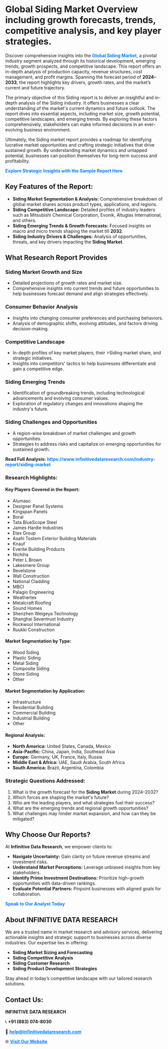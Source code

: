 <h1>Global Siding Market Overview including growth forecasts, trends, competitive analysis, and key player strategies.</h1>
<p>
Discover comprehensive insights into the 
<a href="https://www.infinitivedataresearch.com/industry-report/siding-market" rel="dofollow" style="color: #007BFF; text-decoration: none;"><strong>Global Siding Market</strong></a>, a pivotal industry segment analyzed through its historical development, emerging trends, growth prospects, and competitive landscape. This report offers an in-depth analysis of production capacity, revenue structures, cost management, and profit margins. Spanning the forecast period of <strong>2024–2033</strong>, the report highlights key drivers, growth rates, and the market’s current and future trajectory.
</p>
<p>
The primary objective of this Siding report is to deliver an insightful and in-depth analysis of the Siding industry. It offers businesses a clear understanding of the market's current dynamics and future outlook. The report dives into essential aspects, including market size, growth potential, competitive landscapes, and emerging trends. By exploring these factors comprehensively, stakeholders can make informed decisions in an ever-evolving business environment.
</p>
<p>
Ultimately, the Siding market report provides a roadmap for identifying lucrative market opportunities and crafting strategic initiatives that drive sustained growth. By understanding market dynamics and untapped potential, businesses can position themselves for long-term success and profitability.
</p>
<p>
<a href="https://www.infinitivedataresearch.com/request-sample/reportId=105963" style="color: #007BFF; text-decoration: none;"><strong>Explore Strategic Insights with the Sample Report Here</strong></a>
</p>

<h2>Key Features of the Report:</h2>
<ul>
<li><strong>Siding Market Segmentation & Analysis:</strong> Comprehensive breakdown of global market shares across product types, applications, and regions.</li>
<li><strong>Siding Competitive Landscape:</strong> Detailed profiles of industry leaders such as Mitsubishi Chemical Corporation, Evonik, Altuglas International, and others.</li>
<li><strong>Siding Emerging Trends & Growth Forecasts:</strong> Focused insights on macro and micro trends shaping the market till <strong>2032</strong>.</li>
<li><strong>Siding Industry Drivers & Challenges:</strong> Analysis of opportunities, threats, and key drivers impacting the <strong>Siding Market</strong>.</li>
</ul>

<h2>What Research Report Provides</h2>
<h3>Siding Market Growth and Size</h3>
<ul>
<li>Detailed projections of growth rates and market size.</li>
<li>Comprehensive insights into current trends and future opportunities to help businesses forecast demand and align strategies effectively.</li>
</ul>

<h3>Consumer Behavior Analysis</h3>
<ul>
<li>Insights into changing consumer preferences and purchasing behaviors.</li>
<li>Analysis of demographic shifts, evolving attitudes, and factors driving decision-making.</li>
</ul>

<h3>Competitive Landscape</h3>
<ul>
<li>In-depth profiles of key market players, their >Siding market share, and strategic initiatives.</li>
<li>Insights into competitors' tactics to help businesses differentiate and gain a competitive edge.</li>
</ul>

<h3>Siding Emerging Trends</h3>
<ul>
<li>Identification of groundbreaking trends, including technological advancements and evolving consumer values.</li>
<li>Exploration of regulatory changes and innovations shaping the industry's future.</li>
</ul>

<h3>Siding Challenges and Opportunities</h3>
<ul>
<li>A region-wise breakdown of market challenges and growth opportunities.</li>
<li>Strategies to address risks and capitalize on emerging opportunities for sustained growth.</li>
</ul>
<p><strong>Read Full Analysis:</strong> <a href="https://www.infinitivedataresearch.com/industry-report/siding-market" rel="dofollow" style="color: #007BFF; text-decoration: none;"><strong>https://www.infinitivedataresearch.com/industry-report/siding-market</strong></a></p>
<h3>Research Highlights:</h3>
<h4>Key Players Covered in the Report:</h4>
<ul><li>Alumasc</li><li>Designer Panel Systems</li><li>Kingspan Panels</li><li>Boral</li><li>Tata BlueScope Steel</li><li>James Hardie Industries</li><li>Etex Group</li><li>Asahi Tostem Exterior Building Materials</li><li>Knauf</li><li>Everite Building Products</li><li>Nichiha</li><li>Peter L Brown</li><li>Lakesmere Group</li><li>Revelstone</li><li>Wall Construction</li><li>National Cladding</li><li>MBCI</li><li>Palagio Engineering</li><li>Weathertex</li><li>Metalcraft Roofing</li><li>Sound Homes</li><li>Shenzhen Weigeya Technology</li><li>Shanghai Seventrust Industry</li><li>Rockwool International</li><li>Ruukki Construction</li></ul>
<h4>Market Segmentation by Type:</h4>
<ul><li>Wood Siding</li><li>Plastic Siding</li><li>Metal Siding</li><li>Composite Siding</li><li>Stone Siding</li><li>Other</li></ul>
<h4>Market Segmentation by Application:</h4>
<ul><li>Infrastructure</li><li>Residential Building</li><li>Commercial Building</li><li>Industrial Building</li><li>Other</li></ul>

<h4>Regional Analysis:</h4>
<ul>
<li><strong>North America:</strong> United States, Canada, Mexico</li>
<li><strong>Asia-Pacific:</strong> China, Japan, India, Southeast Asia</li>
<li><strong>Europe:</strong> Germany, UK, France, Italy, Russia</li>
<li><strong>Middle East & Africa:</strong> UAE, Saudi Arabia, South Africa</li>
<li><strong>South America:</strong> Brazil, Argentina, Colombia</li>
</ul>

<h3>Strategic Questions Addressed:</h3>
<ol>
<li>What is the growth forecast for the <strong>Siding Market</strong> during 2024–2032?</li>
<li>Which forces are shaping the market's future?</li>
<li>Who are the leading players, and what strategies fuel their success?</li>
<li>What are the emerging trends and regional growth opportunities?</li>
<li>What challenges may hinder market expansion, and how can they be mitigated?</li>
</ol>

<h2>Why Choose Our Reports?</h2>
<p>At <strong>Infinitive Data Research</strong>, we empower clients to:</p>
<ul>
<li><strong>Navigate Uncertainty:</strong> Gain clarity on future revenue streams and investment risks.</li>
<li><strong>Understand Market Perceptions:</strong> Leverage unbiased insights from key stakeholders.</li>
<li><strong>Identify Prime Investment Destinations:</strong> Prioritize high-growth opportunities with data-driven rankings.</li>
<li><strong>Evaluate Potential Partners:</strong> Pinpoint businesses with aligned goals for collaboration.</li>
</ul>
<p><a href="https://www.infinitivedataresearch.com/industry-report/siding-market" rel="dofollow" style="color: #007BFF; text-decoration: none;"><strong>Speak to Our Analyst Today</strong></a></p>

<h2>About INFINITIVE DATA RESEARCH</h2>
<p>We are a trusted name in market research and advisory services, delivering actionable insights and strategic support to businesses across diverse industries. Our expertise lies in offering:</p>
<ul>
<li><strong>Siding Market Sizing and Forecasting</strong></li>
<li><strong>Siding Competitive Analysis</strong></li>
<li><strong>Siding Customer Research</strong></li>
<li><strong>Siding Product Development Strategies</strong></li>
</ul>
<p>Stay ahead in today’s competitive landscape with our tailored research solutions.</p>

<h2>Contact Us:</h2>
<p><strong>INFINITIVE DATA RESEARCH</strong></p>
<p>📞 <strong>+91 (883) 074-8030</strong></p>
<p>📧 <strong><a href="mailto:help@infinitivedataresearch.com" style="color: #007BFF;">help@infinitivedataresearch.com</a></strong></p>
<p>🌐 <strong><a href="https://www.infinitivedataresearch.com" rel="dofollow" style="color: #007BFF;">Visit Our Website</a></strong></p>